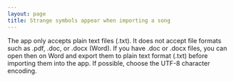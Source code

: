 ```yaml
---
layout: page
title: Strange symbols appear when importing a song
---
```


The app only accepts plain text files (.txt). It does not accept file formats such as .pdf, .doc, or .docx (Word). If you have .doc or .docx files, you can open then on Word and export them to plain text format (.txt) before importing them into the app. If possible, choose the UTF-8 character encoding.